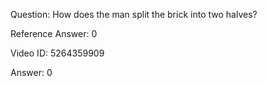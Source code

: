 Question: How does the man split the brick into two halves?

Reference Answer: 0

Video ID: 5264359909

Answer: 0

